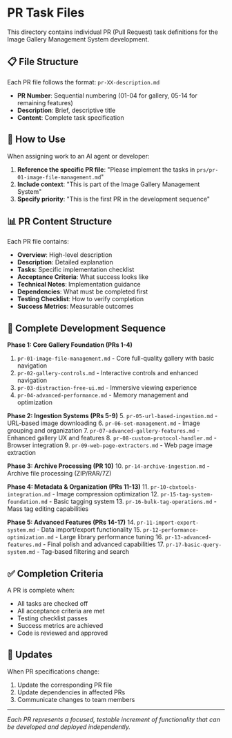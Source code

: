 # PR Task Files

This directory contains individual PR (Pull Request) task definitions for the Image Gallery Management System development.

## 📋 **File Structure**

Each PR file follows the format: `pr-XX-description.md`

- **PR Number**: Sequential numbering (01-04 for gallery, 05-14 for remaining features)
- **Description**: Brief, descriptive title
- **Content**: Complete task specification

## 🎯 **How to Use**

When assigning work to an AI agent or developer:

1. **Reference the specific PR file**: "Please implement the tasks in `prs/pr-01-image-file-management.md`"
2. **Include context**: "This is part of the Image Gallery Management System"
3. **Specify priority**: "This is the first PR in the development sequence"

## 📊 **PR Content Structure**

Each PR file contains:

- **Overview**: High-level description
- **Description**: Detailed explanation
- **Tasks**: Specific implementation checklist
- **Acceptance Criteria**: What success looks like
- **Technical Notes**: Implementation guidance
- **Dependencies**: What must be completed first
- **Testing Checklist**: How to verify completion
- **Success Metrics**: Measurable outcomes

## 🚀 **Complete Development Sequence**

**Phase 1: Core Gallery Foundation (PRs 1-4)**
1. `pr-01-image-file-management.md` - Core full-quality gallery with basic navigation
2. `pr-02-gallery-controls.md` - Interactive controls and enhanced navigation
3. `pr-03-distraction-free-ui.md` - Immersive viewing experience
4. `pr-04-advanced-performance.md` - Memory management and optimization

**Phase 2: Ingestion Systems (PRs 5-9)**
5. `pr-05-url-based-ingestion.md` - URL-based image downloading
6. `pr-06-set-management.md` - Image grouping and organization
7. `pr-07-advanced-gallery-features.md` - Enhanced gallery UX and features
8. `pr-08-custom-protocol-handler.md` - Browser integration
9. `pr-09-web-page-extractors.md` - Web page image extraction

**Phase 3: Archive Processing (PR 10)**
10. `pr-14-archive-ingestion.md` - Archive file processing (ZIP/RAR/7Z)

**Phase 4: Metadata & Organization (PRs 11-13)**
11. `pr-10-cbxtools-integration.md` - Image compression optimization
12. `pr-15-tag-system-foundation.md` - Basic tagging system
13. `pr-16-bulk-tag-operations.md` - Mass tag editing capabilities

**Phase 5: Advanced Features (PRs 14-17)**
14. `pr-11-import-export-system.md` - Data import/export functionality
15. `pr-12-performance-optimization.md` - Large library performance tuning
16. `pr-13-advanced-features.md` - Final polish and advanced capabilities
17. `pr-17-basic-query-system.md` - Tag-based filtering and search

## ✅ **Completion Criteria**

A PR is complete when:
- All tasks are checked off
- All acceptance criteria are met
- Testing checklist passes
- Success metrics are achieved
- Code is reviewed and approved

## 🔄 **Updates**

When PR specifications change:
1. Update the corresponding PR file
2. Update dependencies in affected PRs
3. Communicate changes to team members

---

*Each PR represents a focused, testable increment of functionality that can be developed and deployed independently.*
